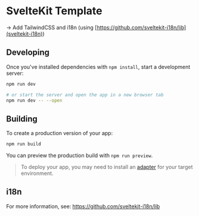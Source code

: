 # SvelteKit Template

-> Add TailwindCSS and i18n (using [https://github.com/sveltekit-i18n/lib](sveltekit-i18n))

## Developing

Once you've installed dependencies with `npm install`, start a development server:

```bash
npm run dev

# or start the server and open the app in a new browser tab
npm run dev -- --open
```

## Building

To create a production version of your app:

```bash
npm run build
```

You can preview the production build with `npm run preview`.

> To deploy your app, you may need to install an [adapter](https://kit.svelte.dev/docs/adapters) for your target environment.

## i18n

For more information, see: https://github.com/sveltekit-i18n/lib
